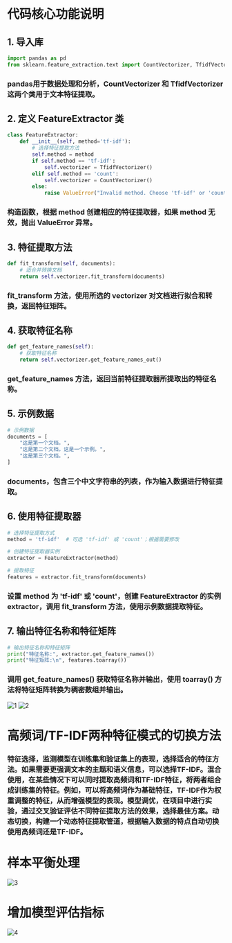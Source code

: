 # 代码核心功能说明
## 1. 导入库  

```python  
import pandas as pd  
from sklearn.feature_extraction.text import CountVectorizer, TfidfVectorizer
```
### pandas用于数据处理和分析，CountVectorizer 和 TfidfVectorizer这两个类用于文本特征提取。
## 2. 定义 FeatureExtractor 类
```python
class FeatureExtractor:  
    def __init__(self, method='tf-idf'):  
        # 选择特征提取方法  
        self.method = method  
        if self.method == 'tf-idf':  
            self.vectorizer = TfidfVectorizer()  
        elif self.method == 'count':  
            self.vectorizer = CountVectorizer()  
        else:  
            raise ValueError("Invalid method. Choose 'tf-idf' or 'count'.")
  ```
### 构造函数，根据 method 创建相应的特征提取器，如果 method 无效，抛出 ValueError 异常。
## 3. 特征提取方法
```python
def fit_transform(self, documents):  
    # 适合并转换文档  
    return self.vectorizer.fit_transform(documents)
  ```
### fit_transform 方法，使用所选的 vectorizer 对文档进行拟合和转换，返回特征矩阵。
## 4. 获取特征名称
```python
def get_feature_names(self):  
    # 获取特征名称  
    return self.vectorizer.get_feature_names_out()
```
###  get_feature_names 方法，返回当前特征提取器所提取出的特征名称。
## 5. 示例数据
```python
# 示例数据  
documents = [  
    "这是第一个文档。",  
    "这是第二个文档，这是一个示例。",  
    "这是第三个文档。",  
]
```
### documents，包含三个中文字符串的列表，作为输入数据进行特征提取。
## 6. 使用特征提取器
```python
# 选择特征提取方式  
method = 'tf-idf'  # 可选 'tf-idf' 或 'count'；根据需要修改  

# 创建特征提取器实例  
extractor = FeatureExtractor(method)  

# 提取特征  
features = extractor.fit_transform(documents)
```
### 设置 method 为 'tf-idf' 或 'count'，创建 FeatureExtractor 的实例 extractor，调用 fit_transform 方法，使用示例数据提取特征。
## 7. 输出特征名称和特征矩阵
```python
# 输出特征名称和特征矩阵  
print("特征名称:", extractor.get_feature_names())  
print("特征矩阵:\n", features.toarray())
```
### 调用 get_feature_names() 获取特征名称并输出，使用 toarray() 方法将特征矩阵转换为稠密数组并输出。
![1](https://github.com/user-attachments/assets/6094038f-df88-4583-8baa-0b96d6e6e0d9)
![2](https://github.com/user-attachments/assets/e8b49baf-053d-4b37-8b1d-a8d508c169cc)
# 高频词/TF-IDF两种特征模式的切换方法
### 特征选择，监测模型在训练集和验证集上的表现，选择适合的特征方法。如果需要更强调文本的主题和语义信息，可以选择TF-IDF。混合使用，在某些情况下可以同时提取高频词和TF-IDF特征，将两者组合成训练集的特征。例如，可以将高频词作为基础特征，TF-IDF作为权重调整的特征，从而增强模型的表现。模型调优，在项目中进行实验，通过交叉验证评估不同特征提取方法的效果，选择最佳方案。动态切换，构建一个动态特征提取管道，根据输入数据的特点自动切换使用高频词还是TF-IDF。
# 样本平衡处理
![3](https://github.com/user-attachments/assets/6fc7d197-68ba-41d6-a505-cae0505b7a24)
# 增加模型评估指标
![4](https://github.com/user-attachments/assets/c5ea42fa-daee-497f-8054-615283ecd3e2)
